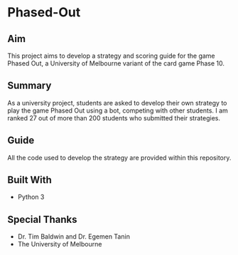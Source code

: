 # Phased-Out
## Aim
This project aims to develop a strategy and scoring guide for the game Phased Out, a University of Melbourne variant of the card game Phase 10.
## Summary
As a university project, students are asked to develop their own strategy to play the game Phased Out using a bot, competing with other students. I am ranked 27 out of more than 200 students who submitted their strategies. 
## Guide
All the code used to develop the strategy are provided within this repository.
## Built With
* Python 3
## Special Thanks
* Dr. Tim Baldwin and Dr. Egemen Tanin
* The University of Melbourne

